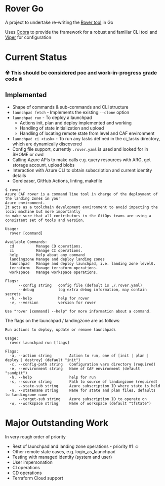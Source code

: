 # Rover Go

A project to undertake re-writing the [Rover tool](https://github.com/aztfmod/rover) in Go

Uses [Cobra](https://github.com/spf13/cobra) to provide the framework for a robust and familiar CLI tool and [Viper](https://github.com/spf13/viper) for configuration

# Current Status

### ☢ This should be considered poc and work-in-progress grade code 🔥

## Implemented 

- Shape of commands & sub-commands and CLI structure
- `launchpad fetch` - Implements the existing `--clone` option
- `launchpad run` - To deploy a launchpad
  - Actions init, plan and deploy implemented and working
  - Handling of state initialization and upload
  - Handling of locating remote state from level and CAF environment
- `launchpad ci <task>` - To run any tasks defined in the ci_tasks directory, which are dynamically discovered
- Config file support, currently `.rover.yaml` is used and looked for in $HOME or cwd
- Calling Azure APIs to make calls e.g. query resources with ARG, get storage account, upload blobs
- Interaction with Azure CLI to obtain subscription and current identity details
- Goreleaser, GitHub Actions, linting, makefile
 
```text
$ rover
Azure CAF rover is a command line tool in charge of the deployment of the landing zones in your 
Azure environment.
It acts as a toolchain development environment to avoid impacting the local machine but more importantly 
to make sure that all contributors in the GitOps teams are using a consistent set of tools and version.

Usage:
  rover [command]

Available Commands:
  cd          Manage CD operations.
  ci          Manage CI operations.
  help        Help about any command
  landingzone Manage and deploy landing zones
  launchpad   Manage and deploy launchpad, i.e. landing zone level0.
  terraform   Manage terraform operations.
  workspace   Manage workspace operations.

Flags:
      --config string   config file (default is ./.rover.yaml)
      --debug           log extra debug information, may contain secrets
  -h, --help            help for rover
  -v, --version         version for rover

Use "rover [command] --help" for more information about a command.
```

The flags on the launchpad / landingzone are as follows:

```text
Run actions to deploy, update or remove launchpads

Usage:
  rover launchpad run [flags]

Flags:
  -a, --action string        Action to run, one of [init | plan | deploy | destroy] (default "init")
  -c, --config-path string   Configuration vars directory (required)
  -e, --environment string   Name of CAF environment (default "sandpit")
  -h, --help                 help for run
  -s, --source string        Path to source of landingzone (required)
      --state-sub string     Azure subscription ID where state is held
  -n, --statename string     Name for state and plan files, defaults to landingzone name
      --target-sub string    Azure subscription ID to operate on
  -w, --workspace string     Name of workspace (default "tfstate")
```
# Major Outstanding Work

In very rough order of priority

- Rest of launchpad and landing zone operations - priority #1 ☺
- Other remote state cases, e.g. login_as_launchpad
- Testing with managed identity (system and user)
- User impersonation
- CI operations
- CD operations
- Terraform Cloud support

